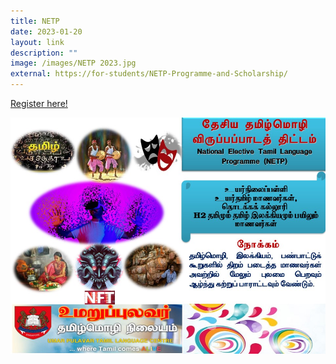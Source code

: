 ```yaml
---
title: NETP
date: 2023-01-20
layout: link
description: ""
image: /images/NETP 2023.jpg
external: https://for-students/NETP-Programme-and-Scholarship/
---
```










[Register here!](https://form.gov.sg/63c6be4dbef23b0011734db5)

<a href="https://form.gov.sg/63c6be4dbef23b0011734db5">
<img alt="" src="/images/NETP%202023.jpg"></a>